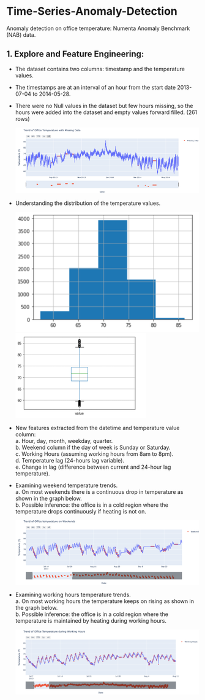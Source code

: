 # Time-Series-Anomaly-Detection
Anomaly detection on office temperature: Numenta Anomaly Benchmark (NAB) data.
## 1.	Explore and Feature Engineering:
- The dataset contains two columns: timestamp and the temperature values. 
-	The timestamps are at an interval of an hour from the start date 2013-07-04 to 2014-05-28. 
-	There were no Null values in the dataset but few hours missing, so the hours were added into the dataset and empty values forward filled. (261 rows)   

    ![Missing Data](https://github.com/Anshumank399/Time-Series-Anomaly-Detection/blob/main/images/Missing%20Values.png)

- Understanding the distribution of the temperature values.

    ![Distribution](https://github.com/Anshumank399/Time-Series-Anomaly-Detection/blob/main/images/eda1.png)    ![Box Plot](https://github.com/Anshumank399/Time-Series-Anomaly-Detection/blob/main/images/eda2.png)

-   New features extracted from the datetime and temperature value column:  
    a. Hour, day, month, weekday, quarter.  
    b. Weekend column if the day of week is Sunday or Saturday.  
    c. Working Hours (assuming working hours from 8am to 8pm).   
    d. Temperature lag (24-hours lag variable).   
    e. Change in lag (difference between current and 24-hour lag temperature).  
    
-   Examining weekend temperature trends.   
    a.	On most weekends there is a continuous drop in temperature as shown in the graph below.  
    b.	Possible inference: the office is in a cold region where the temperature drops continuously if heating is not on.

    ![Weekend](https://github.com/Anshumank399/Time-Series-Anomaly-Detection/blob/main/images/weekend.png)
    
-   Examining working hours temperature trends.  
    a. On most working hours the temperature keeps on rising as shown in the graph below.     
    b. Possible inference: the office is in a cold region where the temperature is maintained by heating during working hours.   

    ![](https://github.com/Anshumank399/Time-Series-Anomaly-Detection/blob/main/images/working%20hours.png)
 

